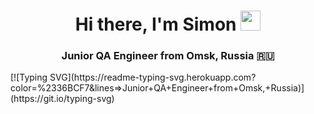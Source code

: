 <h1 align="center">Hi there, I'm Simon 
<img src="https://github.com/blackcater/blackcater/raw/main/images/Hi.gif" height="32"/></h1>
<h3 align="center">Junior QA Engineer from Omsk, Russia 🇷🇺</h3>
[![Typing SVG](https://readme-typing-svg.herokuapp.com?color=%2336BCF7&lines=>Junior+QA+Engineer+from+Omsk,+Russia)](https://git.io/typing-svg)
<!--
**Snick-P/Snick-P** is a ✨ _special_ ✨ repository because its `README.md` (this file) appears on your GitHub profile.

Here are some ideas to get you started:

- 🔭 I’m currently working on ...
- 🌱 I’m currently learning ...
- 👯 I’m looking to collaborate on ...
- 🤔 I’m looking for help with ...
- 💬 Ask me about ...
- 📫 How to reach me: ...
- 😄 Pronouns: ...
- ⚡ Fun fact: ...
-->
